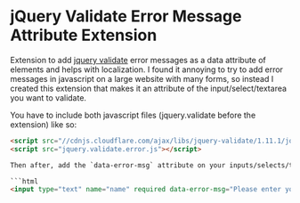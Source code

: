 jQuery Validate Error Message Attribute Extension
========================

Extension to add [jquery validate](http://jqueryvalidation.org/) error messages as a data attribute of elements and helps with localization.  I found it annoying to try to add error messages in javascript on a large website with many forms, so instead I created this extension that makes it an attribute of the input/select/textarea you want to validate.

You have to include both javascript files (jquery.validate before the extension) like so:

```html
<script src="//cdnjs.cloudflare.com/ajax/libs/jquery-validate/1.11.1/jquery.validate.min.js"></script>
<script src="jquery.validate.error.js"></script>

Then after, add the `data-error-msg` attribute on your inputs/selects/textareas to add a custom error message.  This works exactly like using the [error message javascript object](http://jqueryvalidation.org/validate/) with validate, but the attribute has higher priority than the javascript version.  Then make sure that your form is validated by doing `$('form').validate();`.

```html
<input type="text" name="name" required data-error-msg="Please enter your name">
